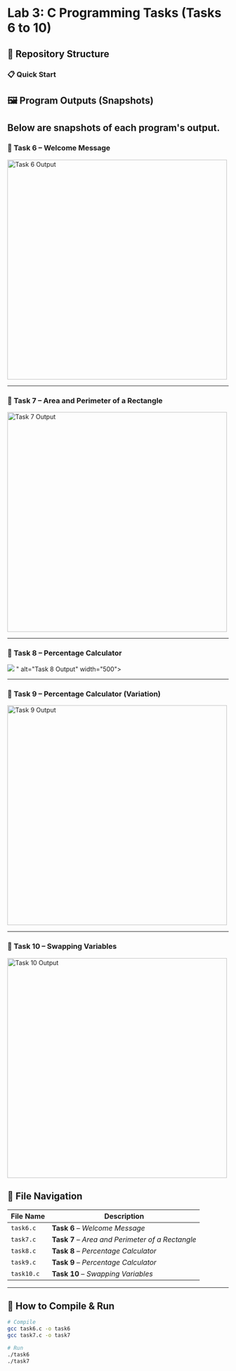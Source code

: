 # Lab 3: C Programming Tasks (Tasks 6 to 10)

## 📁 Repository Structure

### 📋 Quick Start
## 🖼️ Program Outputs (Snapshots)

Below are snapshots of each program's output.  
---

### 🔹 Task 6 – Welcome Message
<img src="https://github.com/user-attachments/assets/f6690147-2dc6-42a7-8e7e-c2611dd6333f" alt="Task 6 Output" width="500">

---

### 🔹 Task 7 – Area and Perimeter of a Rectangle
<img src="https://github.com/user-attachments/assets/c2bf90d8-9a26-4ed5-9453-c44928cf716d" alt="Task 7 Output" width="500">

---

### 🔹 Task 8 – Percentage Calculator
<img src="https://github.com/user-attachments/assets/c5a24419-e2cf-49bb-a194-df913e7b8e60" />
" alt="Task 8 Output" width="500">

---

### 🔹 Task 9 – Percentage Calculator (Variation)
<img src="https://github.com/user-attachments/assets/1f1cf8c1-2cee-48da-833a-8eed981faf72" alt="Task 9 Output" width="500">

---

### 🔹 Task 10 – Swapping Variables
<img src="https://github.com/user-attachments/assets/4d0eb8e5-fe08-4bc2-88ce-ed6cad7731bf" alt="Task 10 Output" width="500">

## 📂 File Navigation

| File Name     | Description                                    |
|--------------|-----------------------------------------------|
| `task6.c`    |  **Task 6** – *Welcome Message*      |
| `task7.c`    |**Task 7** – *Area and Perimeter of a Rectangle*      |
| `task8.c`    |  **Task 8** – *Percentage Calculator*      |
| `task9.c`    |  **Task 9** – *Percentage Calculator*      |
| `task10.c`   | **Task 10** – *Swapping Variables*     |

---

## 🚀 How to Compile & Run

```bash
# Compile
gcc task6.c -o task6
gcc task7.c -o task7

# Run
./task6
./task7

